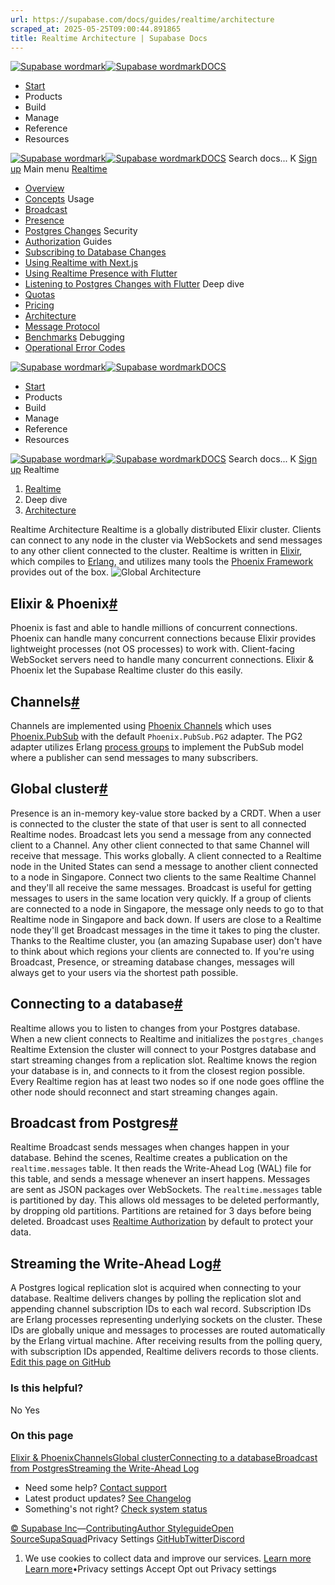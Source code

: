 ```yaml
---
url: https://supabase.com/docs/guides/realtime/architecture
scraped_at: 2025-05-25T09:00:44.891865
title: Realtime Architecture | Supabase Docs
---
```


[![Supabase wordmark](https://supabase.com/docs/_next/image?url=%2Fdocs%2Fsupabase-dark.svg&w=256&q=75)![Supabase wordmark](https://supabase.com/docs/_next/image?url=%2Fdocs%2Fsupabase-light.svg&w=256&q=75)DOCS](https://supabase.com/docs)
  * [Start](https://supabase.com/docs/guides/getting-started)
  * Products 
  * Build 
  * Manage 
  * Reference 
  * Resources 


[![Supabase wordmark](https://supabase.com/docs/_next/image?url=%2Fdocs%2Fsupabase-dark.svg&w=256&q=75)![Supabase wordmark](https://supabase.com/docs/_next/image?url=%2Fdocs%2Fsupabase-light.svg&w=256&q=75)DOCS](https://supabase.com/docs)
Search docs...
K
[Sign up](https://supabase.com/dashboard)
Main menu
[Realtime](https://supabase.com/docs/guides/realtime)
  * [Overview](https://supabase.com/docs/guides/realtime)
  * [Concepts](https://supabase.com/docs/guides/realtime/concepts)
Usage
  * [Broadcast](https://supabase.com/docs/guides/realtime/broadcast)
  * [Presence](https://supabase.com/docs/guides/realtime/presence)
  * [Postgres Changes](https://supabase.com/docs/guides/realtime/postgres-changes)
Security
  * [Authorization](https://supabase.com/docs/guides/realtime/authorization)
Guides
  * [Subscribing to Database Changes](https://supabase.com/docs/guides/realtime/subscribing-to-database-changes)
  * [Using Realtime with Next.js](https://supabase.com/docs/guides/realtime/realtime-with-nextjs)
  * [Using Realtime Presence with Flutter](https://supabase.com/docs/guides/realtime/realtime-user-presence)
  * [Listening to Postgres Changes with Flutter](https://supabase.com/docs/guides/realtime/realtime-listening-flutter)
Deep dive
  * [Quotas](https://supabase.com/docs/guides/realtime/quotas)
  * [Pricing](https://supabase.com/docs/guides/realtime/pricing)
  * [Architecture](https://supabase.com/docs/guides/realtime/architecture)
  * [Message Protocol](https://supabase.com/docs/guides/realtime/protocol)
  * [Benchmarks](https://supabase.com/docs/guides/realtime/benchmarks)
Debugging
  * [Operational Error Codes](https://supabase.com/docs/guides/realtime/error_codes)


[![Supabase wordmark](https://supabase.com/docs/_next/image?url=%2Fdocs%2Fsupabase-dark.svg&w=256&q=75)![Supabase wordmark](https://supabase.com/docs/_next/image?url=%2Fdocs%2Fsupabase-light.svg&w=256&q=75)DOCS](https://supabase.com/docs)
  * [Start](https://supabase.com/docs/guides/getting-started)
  * Products 
  * Build 
  * Manage 
  * Reference 
  * Resources 


[![Supabase wordmark](https://supabase.com/docs/_next/image?url=%2Fdocs%2Fsupabase-dark.svg&w=256&q=75)![Supabase wordmark](https://supabase.com/docs/_next/image?url=%2Fdocs%2Fsupabase-light.svg&w=256&q=75)DOCS](https://supabase.com/docs)
Search docs...
K
[Sign up](https://supabase.com/dashboard)
Realtime
  1. [Realtime](https://supabase.com/docs/guides/realtime)
  2. Deep dive
  3. [Architecture](https://supabase.com/docs/guides/realtime/architecture)


Realtime Architecture
Realtime is a globally distributed Elixir cluster. Clients can connect to any node in the cluster via WebSockets and send messages to any other client connected to the cluster.
Realtime is written in [Elixir](https://elixir-lang.org/), which compiles to [Erlang](https://www.erlang.org/), and utilizes many tools the [Phoenix Framework](https://www.phoenixframework.org/) provides out of the box.
![Global Architecture](https://supabase.com/docs/img/guides/realtime/realtime-arch.png)
## Elixir & Phoenix[#](https://supabase.com/docs/guides/realtime/architecture#elixir--phoenix)
Phoenix is fast and able to handle millions of concurrent connections.
Phoenix can handle many concurrent connections because Elixir provides lightweight processes (not OS processes) to work with.
Client-facing WebSocket servers need to handle many concurrent connections. Elixir & Phoenix let the Supabase Realtime cluster do this easily.
## Channels[#](https://supabase.com/docs/guides/realtime/architecture#channels)
Channels are implemented using [Phoenix Channels](https://hexdocs.pm/phoenix/channels.html) which uses [Phoenix.PubSub](https://hexdocs.pm/phoenix_pubsub/Phoenix.PubSub.html) with the default `Phoenix.PubSub.PG2` adapter.
The PG2 adapter utilizes Erlang [process groups](https://www.erlang.org/docs/18/man/pg2.html) to implement the PubSub model where a publisher can send messages to many subscribers.
## Global cluster[#](https://supabase.com/docs/guides/realtime/architecture#global-cluster)
Presence is an in-memory key-value store backed by a CRDT. When a user is connected to the cluster the state of that user is sent to all connected Realtime nodes.
Broadcast lets you send a message from any connected client to a Channel. Any other client connected to that same Channel will receive that message.
This works globally. A client connected to a Realtime node in the United States can send a message to another client connected to a node in Singapore. Connect two clients to the same Realtime Channel and they'll all receive the same messages.
Broadcast is useful for getting messages to users in the same location very quickly. If a group of clients are connected to a node in Singapore, the message only needs to go to that Realtime node in Singapore and back down. If users are close to a Realtime node they'll get Broadcast messages in the time it takes to ping the cluster.
Thanks to the Realtime cluster, you (an amazing Supabase user) don't have to think about which regions your clients are connected to.
If you're using Broadcast, Presence, or streaming database changes, messages will always get to your users via the shortest path possible.
## Connecting to a database[#](https://supabase.com/docs/guides/realtime/architecture#connecting-to-a-database)
Realtime allows you to listen to changes from your Postgres database. When a new client connects to Realtime and initializes the `postgres_changes` Realtime Extension the cluster will connect to your Postgres database and start streaming changes from a replication slot.
Realtime knows the region your database is in, and connects to it from the closest region possible.
Every Realtime region has at least two nodes so if one node goes offline the other node should reconnect and start streaming changes again.
## Broadcast from Postgres[#](https://supabase.com/docs/guides/realtime/architecture#broadcast-from-postgres)
Realtime Broadcast sends messages when changes happen in your database. Behind the scenes, Realtime creates a publication on the `realtime.messages` table. It then reads the Write-Ahead Log (WAL) file for this table, and sends a message whenever an insert happens. Messages are sent as JSON packages over WebSockets.
The `realtime.messages` table is partitioned by day. This allows old messages to be deleted performantly, by dropping old partitions. Partitions are retained for 3 days before being deleted.
Broadcast uses [Realtime Authorization](https://supabase.com/docs/guides/realtime/authorization) by default to protect your data.
## Streaming the Write-Ahead Log[#](https://supabase.com/docs/guides/realtime/architecture#streaming-the-write-ahead-log)
A Postgres logical replication slot is acquired when connecting to your database.
Realtime delivers changes by polling the replication slot and appending channel subscription IDs to each wal record.
Subscription IDs are Erlang processes representing underlying sockets on the cluster. These IDs are globally unique and messages to processes are routed automatically by the Erlang virtual machine.
After receiving results from the polling query, with subscription IDs appended, Realtime delivers records to those clients.
[Edit this page on GitHub ](https://github.com/supabase/supabase/blob/master/apps/docs/content/guides/realtime/architecture.mdx)
### Is this helpful?
No Yes
### On this page
[Elixir & Phoenix](https://supabase.com/docs/guides/realtime/architecture#elixir--phoenix)[Channels](https://supabase.com/docs/guides/realtime/architecture#channels)[Global cluster](https://supabase.com/docs/guides/realtime/architecture#global-cluster)[Connecting to a database](https://supabase.com/docs/guides/realtime/architecture#connecting-to-a-database)[Broadcast from Postgres](https://supabase.com/docs/guides/realtime/architecture#broadcast-from-postgres)[Streaming the Write-Ahead Log](https://supabase.com/docs/guides/realtime/architecture#streaming-the-write-ahead-log)
  * Need some help?
[Contact support](https://supabase.com/support)
  * Latest product updates?
[See Changelog](https://supabase.com/changelog)
  * Something's not right?
[Check system status](https://status.supabase.com/)


[© Supabase Inc](https://supabase.com/)—[Contributing](https://github.com/supabase/supabase/blob/master/apps/docs/DEVELOPERS.md)[Author Styleguide](https://github.com/supabase/supabase/blob/master/apps/docs/CONTRIBUTING.md)[Open Source](https://supabase.com/open-source)[SupaSquad](https://supabase.com/supasquad)Privacy Settings
[GitHub](https://github.com/supabase/supabase)[Twitter](https://twitter.com/supabase)[Discord](https://discord.supabase.com/)
  1. We use cookies to collect data and improve our services. [Learn more](https://supabase.com/privacy#8-cookies-and-similar-technologies-used-on-our-european-services)
[Learn more](https://supabase.com/privacy#8-cookies-and-similar-technologies-used-on-our-european-services)•Privacy settings
Accept Opt out Privacy settings



